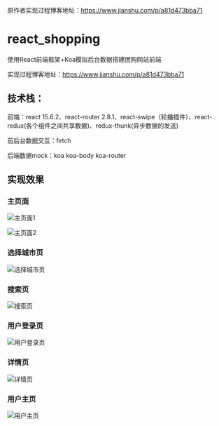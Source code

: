 原作者实现过程博客地址：https://www.jianshu.com/p/a81d473bba71


# react_shopping
使用React前端框架+Koa模拟后台数据搭建团购网站前端

实现过程博客地址：https://www.jianshu.com/p/a81d473bba71

## 技术栈：
前端：react 15.6.2、react-router 2.8.1、react-swipe（轮播插件）、react-redux(各个组件之间共享数据)、redux-thunk(异步数据的发送)

前后台数据交互：fetch

后端数据mock：koa koa-body koa-router

## 实现效果

### 主页面

![主页面1](https://github.com/Ching-Lee/react_shopping/blob/master/%E5%AE%9E%E7%8E%B0%E6%95%88%E6%9E%9C%E5%9B%BE/%E4%B8%BB%E9%A1%B51.png)

![主页面2](https://github.com/Ching-Lee/react_shopping/blob/master/%E5%AE%9E%E7%8E%B0%E6%95%88%E6%9E%9C%E5%9B%BE/%E4%B8%BB%E9%A1%B52.png)

### 选择城市页
![选择城市页](https://github.com/Ching-Lee/react_shopping/blob/master/%E5%AE%9E%E7%8E%B0%E6%95%88%E6%9E%9C%E5%9B%BE/%E9%80%89%E6%8B%A9%E5%9F%8E%E5%B8%82%E9%A1%B5%E9%9D%A2.png)

### 搜索页
![搜索页](https://github.com/Ching-Lee/react_shopping/blob/master/%E5%AE%9E%E7%8E%B0%E6%95%88%E6%9E%9C%E5%9B%BE/%E6%90%9C%E7%B4%A2%E9%A1%B5.png)

### 用户登录页
![用户登录页](https://github.com/Ching-Lee/react_shopping/blob/master/%E5%AE%9E%E7%8E%B0%E6%95%88%E6%9E%9C%E5%9B%BE/%E7%94%A8%E6%88%B7%E7%99%BB%E5%BD%95.png)

### 详情页
![详情页](https://github.com/Ching-Lee/react_shopping/blob/master/%E5%AE%9E%E7%8E%B0%E6%95%88%E6%9E%9C%E5%9B%BE/%E8%AF%A6%E6%83%85%E9%A1%B5.png)

### 用户主页
![用户主页](https://github.com/Ching-Lee/react_shopping/blob/master/%E5%AE%9E%E7%8E%B0%E6%95%88%E6%9E%9C%E5%9B%BE/%E7%94%A8%E6%88%B7%E4%B8%BB%E9%A1%B5.png)

    
